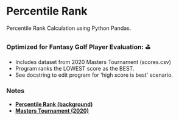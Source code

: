 # Percentile Rank 
Percentile Rank Calculation using Python Pandas. 

### Optimized for Fantasy Golf Player Evaluation: ⛳
 - Includes dataset from 2020 Masters Tournament (scores.csv)
 - Program ranks the LOWEST score as the BEST.
 - See docstring to edit program for 'high score is best' scenario.

### Notes
 - **[Percentile Rank (background)](https://en.wikipedia.org/wiki/Percentile_rank)**
 - **[Masters Tournament (2020)](https://www.pgatour.com/tournaments/masters-tournament/past-results.html)**
